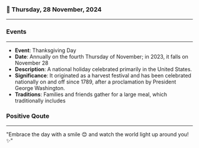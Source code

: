 ### 📅 Thursday, 28 November, 2024
------
### Events
------
- **Event**: Thanksgiving Day
- **Date**: Annually on the fourth Thursday of November; in 2023, it falls on November 28
- **Description**: A national holiday celebrated primarily in the United States.
- **Significance**: It originated as a harvest festival and has been celebrated nationally on and off since 1789, after a proclamation by President George Washington.
- **Traditions**: Families and friends gather for a large meal, which traditionally includes
### Positive Qoute
------
"Embrace the day with a smile 😊 and watch the world light up around you! ✨"
